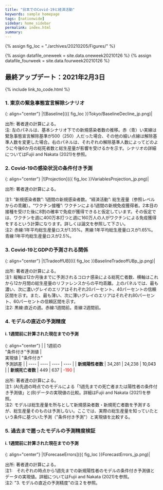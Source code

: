 ```yaml
---
title: "日本でのCovid-19と経済活動"
keywords: sample homepage
tags: [nationwide]
sidebar: home_sidebar
permalink: index.html
summary:
---
```


{% assign fig_loc = "./archives/20210205/Figures/" %}
<!-- csv files must be in the "_data" folder -->
{% assign datafile_oneweek = site.data.oneweek20210126 %}
{% assign datafile_fourweek = site.data.fourweek20210126 %}

## 最終アップデート：2021年2月3日

{% include link_to_code.html %}
<!--図表の作成に用いたコードやデータファイルは[ここ](https://github.com/Covid19OutputJapan/Covid19OutputJapan.github.io/tree/main/archives/)。-->

<!--
{% include note.html content="今週のトレードオフカーブは先週のトレードオフカーブと比べてかなり下がっています。理由は二つあります。一つは1月18日-24日での新規感染者がモデルの予測よりもやや少なかったこと。もう一つは、高齢者がワクチンを接種することによる平均致死率の減少を予測に反映させたことです。" %}
{% include note.html content="「５．今週のチャート」では、河野太郎氏がワクチン接種担当大臣に就任されたことへの期待を込めて、ワクチン接種楽観シナリオを提示しています。" %}
-->

### 1. 東京の緊急事態宣言解除シナリオ

{: align="center"}
|![Baseline]({{ fig_loc }}Tokyo/BaselineDecline_jp.png)|

出所: 著者達の計算による。<br>
注: 左のパネルは、基本シナリオ下での新規感染者数の推移。赤（青）い実線は緊急事態宣言解除基準が500（250）人だった場合、その他の細い点線は解除基準人数を変更した場合。右のパネルは、それぞれの解除基準人数によってどのように今後6か月の総死者数と総生産量が影響を受けるかを示す。シナリオの詳細についてはFujii and Nakata (2021)を参照。

### 2. Covid-19の感染状況の条件付き予測

{: align="center"}
|![Projection]({{ fig_loc }}VariablesProjection_jp.png)|

出所: 著者達の計算による。<br>
<!--注1: "New infections": 1週間の新規感染者数。 "Output (deviation from reference level)": 総生産量（参照レベルからの乖離）。 "Effective reproduction number": 実効再生産数。 "Newly vaccinated persons": 1週間の新規免疫獲得者。<br>-->
注1: “新規感染者数”: 1週間の新規感染者数。“経済活動”: 総生産量（参照レベルからの乖離）。“ワクチン接種”: ワクチンによる1週間の新規免疫獲得者。2本目の接種を受けた後に8割の確率で免疫が獲得できると仮定しています。その仮定では、ワクチンを週に400万本打つと週に160万人の人がワクチンによる免疫獲得をするという計算になります。詳しくは論文を参照して下さい。<br>
注2: 赤線:1年平均総生産量ロスが1.35%。黒線:1年平均総生産量ロスが1.65%。青線:1年平均総生産量ロスが2.5%。

### 3. Covid-19とGDPの予測される関係

{: align="center"}
|![TradeoffUB]({{ fig_loc }}BaselineTradeoffUBp_jp.png)|

出所: 著者達の計算による。<br>
注1: 縦軸は12か月後までに予測されるコロナ感染による総死亡者数、横軸はこれから12か月間の総生産量のリファレンスからの平均乖離。上のパネルでは、最も濃い、次に濃いグレイのエリアはそれぞれ20パーセント、40パーセントの信頼区間を示す。また、最も薄い、次に薄いグレイのエリアはそれぞれ80パーセント、60パーセントの信頼区間を示す。<br>
注2: 黒線:直近の週。赤線:1週間前。青線:2週間前。

### 4. モデルの直近の予測精度

#### i. 1週間前に計算された現在までの予測

<!--
{: align="center"}
<table>
  {% for row in datafile_oneweek %}
    {% if forloop.first %}
      <tr><th></th>
      <th> "Conditional"<br>forecast<br>from last week </th>
      <th> <br><br>Actual </th>
      <th> <br>"Conditional"<br>forecast error </th>
      </tr>
    {% endif %}
    <tr>
      {% for pair in row %}
        <td>
        {% if forloop.first %}
          <b>{{ pair[1] }}</b>
        {% else %}
          {% assign temp = pair[1] | plus:0 %}
          {% if temp > 0 %}
            <span style="color: black; ">{{ pair[1] }}</span>
          {% else %}
            <span style="color: red; ">{{ pair[1] }}</span>
          {% endif %}
        {% endif %}
        </td>
      {% endfor %}
    </tr>
  {% endfor %}
</table>
-->

{: align="center"}
|    | 1週前の<br>"条件付き"予測値 | <br>実現値 | "条件付き"<br>予測誤差 |
| ---- | ---- | ---- | ---- |
| **新規陽性者数** | 34,281   |  24,238  | <span style="color: black; ">10,043</span> |
| **新規死亡者数** |   449  | 637  | <span style="color: red; ">-190</span> |

出所: 著者達の計算による。<br>
注1: (A)先週の時点でのモデルによる「1週先までの死亡者または陽性者の条件付き予測値」と(B)データの実現値の比較。詳細はFujii and Nakata (2021)を参照。<br>
注2: モデルは総生産量を所与として新規感染者数・新規死亡者数を予測するが、総生産量そのものは予測しない。ここでは、実際の総生産量を知っていたという条件に基づいた予測（"条件付き予測"）と実現値を比較する。

<!--
#### ii. 4週間前に計算された現在までの予測

{: align="center"}
<table>
  {% for row in datafile_fourweek %}
    {% if forloop.first %}
    <tr><th></th>
    <th> "Conditional"<br>forecast<br>from 4 weeks ago </th>
    <th> <br><br>Actual </th>
    <th> <br>"Conditional"<br>forecast error </th>
    </tr>
    {% endif %}
    <tr>
      {% for pair in row %}
        <td>
        {% if forloop.first %}
          <b>{{ pair[1] }}</b>
        {% else %}
          {% assign temp = pair[1] | plus:0 %}
          {% if temp > 0 %}
            <span style="color: black; ">{{ pair[1] }}</span>
          {% else %}
            <span style="color: red; ">{{ pair[1] }}</span>
          {% endif %}
        {% endif %}
        </td>
      {% endfor %}
    </tr>
  {% endfor %}
</table>

{: align="center"}
|    | 4週前の<br>"条件付き"予測値 | <br>実現値 | "条件付き"<br>予測誤差 |
| ---- | ---- | ---- | ---- |
| **新規陽性者数** |  83,138  |  129,454  | <span style="color: red; ">-46,315</span> |
| **新規死亡者数** |   1,004 | 1,459      | <span style="color: red; ">-454</span> |

出所: 著者達の計算による。<br>
注1:　(A)4週間前の時点でのモデルによる「４週先までの死亡者または陽性者の条件付き予測値」と(B)データの実現値の比較。詳細はFujii and Nakata (2021)を参照。<br>
注2: モデルは総生産量を所与として新規感染者数・新規死亡者数を予測するが、総生産量そのものは予測しない。ここでは、実際の総生産量を知っていたという条件に基づいた予測（"条件付き予測"）と実現値を比較する。
-->

### 5. 過去まで遡ったモデルの予測精度検証

#### i. 1週間前に計算された現在までの予測

{: align="center"}
|![ForecaseErrors]({{ fig_loc }}ForecastErrors_jp.png)|

出所: 著者達の計算による。<br>
注1:　それぞれの時点から1週先までの新規陽性者のモデルの条件付き予測値とデータの実現値。詳細についてはFujii and Nakata (2021)を参照。<br>
注2: "3. モデルの直近の予測精度"の注２を参照。

<!--
#### 新規陽性者数

{: align="center"}
|![ForecastErrorsN]({{ fig_loc }}ForecastErrorsN.png)|

出所: 著者達の計算による。<br>
注1:　One-week horizonはそれぞれの時点から1週先までの新規陽性者のモデルの条件付き予測値とデータの実現値。Four-week horizonはそれぞれの時点から4週先までの新規陽性者のモデルの条件付き予測値とデータの実現値。詳細についてはFujii and Nakata (2021)を参照。<br>
注2: "3. モデルの直近の予測精度"の注２を参照。

#### 新規死亡者数

{: align="center"}
|![ForecastErrorsD]({{ fig_loc }}ForecastErrorsD.png)|

出所: 著者達の計算による。<br>
注1:　One-week horizonはそれぞれの時点から1週先までの新規死亡者のモデルの条件付き予測値とデータの実現値。Four-week horizonはそれぞれの時点から4週先までの新規死亡者のモデルの条件付き予測値とデータの実現値。詳細についてはFujii and Nakata (2021)を参照。<br>
注2: "3. モデルの直近の予測精度"の注２を参照。
-->

<!--
### 5. 今週のチャート

- 河野太郎氏がワクチン接種担当大臣に就任されたことへの期待を込めて、ワクチン接種楽観シナリオを提示しています。

{: align="center"}
|![TradeoffUB]({{ fig_loc }}ChartOfTheWeek_jp.png)|

出所: 著者達の計算による。<br>
注: 黒実線と灰色のファンチャートは図２と同じ。赤実線はワクチン接種速度が基本シナリオの2倍の場合。
-->
